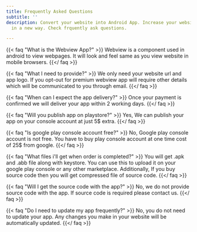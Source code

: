 ```yaml
---
title: Frequently Asked Questions
subtitle: ''
description: Convert your website into Android App. Increase your website traffic
  in a new way. Check frquently ask questions.

---
```

{{< faq "What is the Webview App?" >}} Webview is a component used in android to view webpages. It will look and feel same as you view website in mobile browsers. {{</ faq >}}

{{< faq "What I need to provide?" >}} We only need your website url and app logo. If you opt-out for premium webview app will require other details which will be communicated to you through email. {{</ faq >}}

{{< faq "When can I expect the app delivery?" >}} Once your payment is confirmed we will deliver your app within 2 working days.  {{</ faq >}}

{{< faq "Will you publish app on playstore?" >}} Yes, We can publish your app on your console account at just 5$ extra. {{</ faq >}}

{{< faq "Is google play console account free?" >}} No, Google play console account is not free. You have to buy play console account at one time cost of 25$ from google. {{</ faq >}}

{{< faq "What files i'll get when order is completed?" >}} You will get .apk and .abb file along with keystore. You can use this to upload it on your google play console or any other marketplace. Additionally, If you buy source code then you will get compressed file of source code. {{</ faq >}}

{{< faq "Will I get the source code with the app?" >}} No, we do not provide source code with the app. If source code is required please contact us. {{</ faq >}}

{{< faq "Do I need to update my app frequently?" >}} No, you do not need to update your app. Any changes you make in your website will be automatically updated. {{</ faq >}}